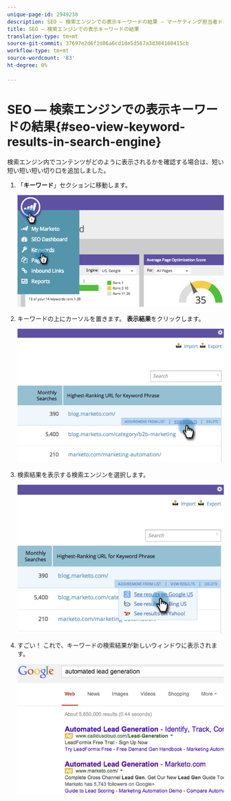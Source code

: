 ```yaml
---
unique-page-id: 2949238
description: SEO — 検索エンジンでの表示キーワードの結果 — マーケティング担当者ドキュメント — 製品ドキュメント
title: SEO — 検索エンジンでの表示キーワードの結果
translation-type: tm+mt
source-git-commit: 37697e2d6f1d86a6cd1de5d567a3d384160415cb
workflow-type: tm+mt
source-wordcount: '83'
ht-degree: 0%

---
```



# SEO — 検索エンジンでの表示キーワードの結果{#seo-view-keyword-results-in-search-engine}

検索エンジン内でコンテンツがどのように表示されるかを確認する場合は、短い短い短い短い切り口を追加しました。

1. 「**キーワード**」セクションに移動します。

   ![](assets/image2014-9-18-13-3a33-3a58.png)

1. キーワードの上にカーソルを置きます。 **表示結果**&#x200B;をクリックします。

   ![](assets/image2014-9-18-13-3a34-3a2.png)

1. 検索結果を表示する検索エンジンを選択します。

   ![](assets/image2014-9-18-13-3a34-3a16.png)

1. すごい！ これで、キーワードの検索結果が新しいウィンドウに表示されます。

   ![](assets/image2014-9-18-13-3a34-3a24.png)
